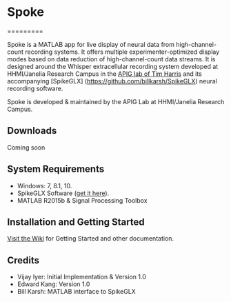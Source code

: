 # Spoke
=========

Spoke is a MATLAB app for live display of neural 
data from high-channel-count recording systems. It offers multiple experimenter-optimized display modes based on data reduction of high-channel-count data streams. It is designed around the Whisper extracellular recording system developed at HHMI/Janelia Research Campus in the [APIG lab of Tim Harris](https://www.janelia.org/lab/harris-lab-apig) and its accompanying [SpikeGLX] (https://github.com/billkarsh/SpikeGLX) neural recording software.

Spoke is developed & maintained by the APIG Lab at HHMI/Janelia Research Campus.

## Downloads
Coming soon

## System Requirements

* Windows: 7, 8.1, 10.
* SpikeGLX Software ([get it here](http://billkarsh.github.io/SpikeGLX)).
* MATLAB R2015b & Signal Processing Toolbox

## Installation and Getting Started
[Visit the Wiki](http://janeliaapig.github.io/spoke/) for Getting Started and other documentation. 

## Credits
* Vijay Iyer: Initial Implementation & Version 1.0
* Edward Kang: Version 1.0 
* Bill Karsh: MATLAB interface to SpikeGLX
